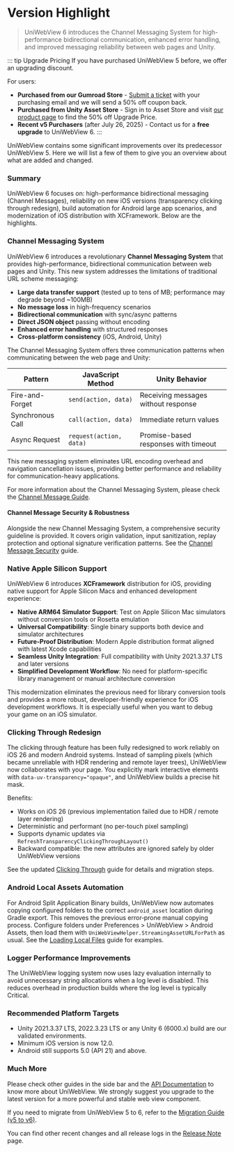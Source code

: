 # Version Highlight

> UniWebView 6 introduces the Channel Messaging System for high-performance bidirectional communication, enhanced error handling, and improved messaging reliability between web pages and Unity.

::: tip Upgrade Pricing
If you have purchased UniWebView 5 before, we offer an upgrading discount.

For users:

- **Purchased from our Gumroad Store** - [Submit a ticket](https://onevcat.atlassian.net/servicedesk/customer/portal/2/group/2/create/10011) with your purchasing email and we will send a 50% off coupon back.
- **Purchased from Unity Asset Store** - Sign in to Asset Store and visit [our product page](https://assetstore.unity.com/packages/slug/229334) to find the 50% off Upgrade Price.
- **Recent v5 Purchasers** (after July 26, 2025) - Contact us for a **free upgrade** to UniWebView 6.
  :::

UniWebView contains some significant improvements over its predecessor UniWebView 5. Here we will list a few of them to
give you an overview about what are added and changed.

### Summary

UniWebView 6 focuses on: high-performance bidirectional messaging (Channel Messages), reliability on new iOS versions (transparency clicking through redesign), build automation for Android large app scenarios, and modernization of iOS distribution with XCFramework. Below are the highlights.

### Channel Messaging System

UniWebView 6 introduces a revolutionary **Channel Messaging System** that provides high-performance, bidirectional communication between web pages and Unity. This new system addresses the limitations of traditional URL scheme messaging:

- **Large data transfer support** (tested up to tens of MB; performance may degrade beyond ~100MB)
- **No message loss** in high-frequency scenarios
- **Bidirectional communication** with sync/async patterns
- **Direct JSON object** passing without encoding
- **Enhanced error handling** with structured responses
- **Cross-platform consistency** (iOS, Android, Unity)

The Channel Messaging System offers three communication patterns when communicating between the web page and Unity:

| Pattern          | JavaScript Method       | Unity Behavior                       |
| ---------------- | ----------------------- | ------------------------------------ |
| Fire-and-Forget  | `send(action, data)`    | Receiving messages without response  |
| Synchronous Call | `call(action, data)`    | Immediate return values              |
| Async Request    | `request(action, data)` | Promise-based responses with timeout |

This new messaging system eliminates URL encoding overhead and navigation cancellation issues, providing better performance and reliability for communication-heavy applications.

For more information about the Channel Messaging System, please check the [Channel Message Guide](./channel-message.md).

#### Channel Message Security & Robustness

Alongside the new Channel Messaging System, a comprehensive security guideline is provided. It covers origin validation, input sanitization, replay protection and optional signature verification patterns. See the [Channel Message Security](./channel-message-security.md) guide.

### Native Apple Silicon Support

UniWebView 6 introduces **XCFramework** distribution for iOS, providing native support for Apple Silicon Macs and enhanced development experience:

- **Native ARM64 Simulator Support**: Test on Apple Silicon Mac simulators without conversion tools or Rosetta emulation
- **Universal Compatibility**: Single binary supports both device and simulator architectures
- **Future-Proof Distribution**: Modern Apple distribution format aligned with latest Xcode capabilities
- **Seamless Unity Integration**: Full compatibility with Unity 2021.3.37 LTS and later versions
- **Simplified Development Workflow**: No need for platform-specific library management or manual architecture conversion

This modernization eliminates the previous need for library conversion tools and provides a more robust, developer-friendly experience for iOS development workflows.
It is especially useful when you want to debug your game on an iOS simulator.

### Clicking Through Redesign

The clicking through feature has been fully redesigned to work reliably on iOS 26 and modern Android systems.
Instead of sampling pixels (which became unreliable with HDR rendering and remote layer trees), UniWebView now collaborates with your page.
You explicitly mark interactive elements with `data-uv-transparency="opaque"`, and UniWebView builds a precise hit mask.

Benefits:

- Works on iOS 26 (previous implementation failed due to HDR / remote layer rendering)
- Deterministic and performant (no per-touch pixel sampling)
- Supports dynamic updates via `RefreshTransparencyClickingThroughLayout()`
- Backward compatible: the new attributes are ignored safely by older UniWebView versions

See the updated [Clicking Through](./transparency-through.md) guide for details and migration steps.

### Android Local Assets Automation

For Android Split Application Binary builds, UniWebView now automates copying configured folders to the correct `android_asset` location during Gradle export. This removes the previous error‑prone manual copying process.
Configure folders under Preferences > UniWebView > Android Assets, then load them with `UniWebViewHelper.StreamingAssetURLForPath` as usual.
See the [Loading Local Files](./loading-local-files.md) guide for examples.

### Logger Performance Improvements

The UniWebView logging system now uses lazy evaluation internally to avoid unnecessary string allocations when a log level is disabled. This reduces overhead in production builds where the log level is typically Critical.

### Recommended Platform Targets

- Unity 2021.3.37 LTS, 2022.3.23 LTS or any Unity 6 (6000.x) build are our validated environments.
- Minimum iOS version is now 12.0.
- Android still supports 5.0 (API 21) and above.

### Much More

Please check other guides in the side bar and the [API Documentation](/latest/api/overview) to know more about UniWebView.
We strongly suggest you upgrade to the latest version for a more powerful and stable web view component.

If you need to migrate from UniWebView 5 to 6, refer to the [Migration Guide (v5 to v6)](./migration-guide-v5-to-v6.md).

You can find other recent changes and all release logs in the [Release Note](../release-note) page.
